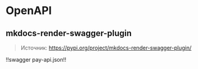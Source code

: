 # OpenAPI

## mkdocs-render-swagger-plugin

> Источник: https://pypi.org/project/mkdocs-render-swagger-plugin/

!!swagger pay-api.json!!